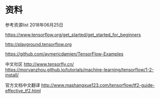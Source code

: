 # 资料


参考资源list
2018年06月25日

https://www.tensorflow.org/get_started/get_started_for_beginners

http://playground.tensorflow.org

https://github.com/aymericdamien/TensorFlow-Examples

中文社区
http://www.tensorfly.cn/
https://morvanzhou.github.io/tutorials/machine-learning/tensorflow/1-2-install/



官方文档中文翻译
http://www.mashangxue123.com/tensorflow/tf2-guide-effective_tf2.html









